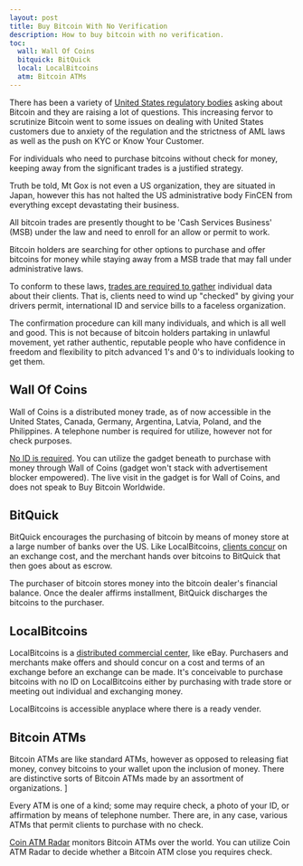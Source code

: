 ```yaml
---
layout: post
title: Buy Bitcoin With No Verification
description: How to buy bitcoin with no verification.
toc:
  wall: Wall Of Coins
  bitquick: BitQuick
  local: LocalBitcoins
  atm: Bitcoin ATMs
---
```


<p>There has been a variety of <a href="/buy-bitcoin-with-paypal/">United States regulatory bodies</a> asking about Bitcoin and they are raising a lot of questions. This increasing fervor to scrutinize Bitcoin went to some issues on dealing with United States customers due to anxiety of the regulation and the strictness of AML laws as well as the push on KYC or Know Your Customer.</p>

<p>For individuals who need to purchase bitcoins without check for money, keeping away from the significant trades is a justified strategy. </p>

<p>Truth be told, Mt Gox is not even a US organization, they are situated in Japan, however this has not halted the US administrative body FinCEN from everything except devastating their business. </p>

<p>All bitcoin trades are presently thought to be 'Cash Services Business' (MSB) under the law and need to enroll for an allow or permit to work. </p>

<p>Bitcoin holders are searching for other options to purchase and offer bitcoins for money while staying away from a MSB trade that may fall under administrative laws. </p>

<p>To conform to these laws, <a href="/buy-bitcoin-with-cash/">trades are required to gather</a> individual data about their clients. That is, clients need to wind up "checked" by giving your drivers permit, international ID and service bills to a faceless organization. </p>

<p>The confirmation procedure can kill many individuals, and which is all well and good. This is not because of bitcoin holders partaking in unlawful movement, yet rather authentic, reputable people who have confidence in freedom and flexibility to pitch advanced 1's and 0's to individuals looking to get them.  </p>

<h2 id="wall">Wall Of Coins</h2>

<p>Wall of Coins is a distributed money trade, as of now accessible in the United States, Canada, Germany, Argentina, Latvia, Poland, and the Philippines. A telephone number is required for utilize, however not for check purposes. </p>

<p><a href="/best-bitcoin-exchanges/">No ID is required</a>. You can utilize the gadget beneath to purchase with money through Wall of Coins (gadget won't stack with advertisement blocker empowered). The live visit in the gadget is for Wall of Coins, and does not speak to Buy Bitcoin Worldwide. </p>

<h2 id="bitquick">BitQuick</h2>

<p>BitQuick encourages the purchasing of bitcoin by means of money store at a large number of banks over the US. Like LocalBitcoins, <a href="/indacoin-review/">clients concur</a> on an exchange cost, and the merchant hands over bitcoins to BitQuick that then goes about as escrow. </p>

<p>The purchaser of bitcoin stores money into the bitcoin dealer's financial balance. Once the dealer affirms installment, BitQuick discharges the bitcoins to the purchaser. </p>

<h2 id="local">LocalBitcoins</h2>

<p>LocalBitcoins is a <a href="/coinmama-review/">distributed commercial center</a>, like eBay. Purchasers and merchants make offers and should concur on a cost and terms of an exchange before an exchange can be made. It's conceivable to purchase bitcoins with no ID on LocalBitcoins either by purchasing with trade store or meeting out individual and exchanging money.</p> 

<p>LocalBitcoins is accessible anyplace where there is a ready vender. </p>

<h2 id="atm">Bitcoin ATMs</h2>

<p>Bitcoin ATMs are like standard ATMs, however as opposed to releasing fiat money, convey bitcoins to your wallet upon the inclusion of money. There are distinctive sorts of Bitcoin ATMs made by an assortment of organizations. ]</p>

<p>Every ATM is one of a kind; some may require check, a photo of your ID, or affirmation by means of telephone number. There are, in any case, various ATMs that permit clients to purchase with no check. </p>

<p><a href="/localbitcoins-review/">Coin ATM Radar</a> monitors Bitcoin ATMs over the world. You can utilize Coin ATM Radar to decide whether a Bitcoin ATM close you requires check.</p>

